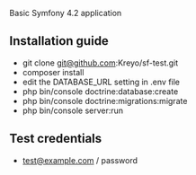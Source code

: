 Basic Symfony 4.2 application
## Installation guide
 - git clone git@github.com:Kreyo/sf-test.git
 - composer install
 - edit the DATABASE_URL setting in .env file
 - php bin/console doctrine:database:create
 - php bin/console doctrine:migrations:migrate
 - php bin/console server:run
 
## Test credentials
 - test@example.com / password
